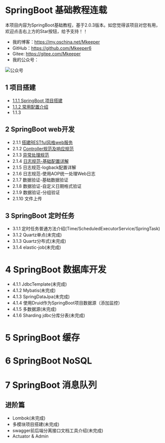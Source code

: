# SpringBoot 基础教程连载
本项目内容为SpringBoot基础教程，基于2.0.3版本。如您觉得该项目对您有用，欢迎点击右上方的Star按钮，给予支持！！
- 我的博客：https://my.oschina.net/Mkeeper
- GitHub：https://github.com/Mkeeper6
- Gitee: https://gitee.com/Mkeeper
- 我的公众号：

![公众号](https://oscimg.oschina.net/oscnet/e8870411cf89e55a4b07e131382e0f51e73.jpg)


## 1 项目搭建
- [1.1.1 SpringBoot 项目搭建](https://my.oschina.net/Mkeeper/blog/1838580)
- [1.1.2 常用配置介绍](https://my.oschina.net/Mkeeper/blog/1839763)
- 1.1.3 

## 2 SpringBoot web开发
- 2.1.1 [搭建RESTful风格web服务](https://my.oschina.net/Mkeeper/blog/1841375)
- 2.1.2 [Controller规范及响应规范](https://my.oschina.net/Mkeeper/blog/1842381)
- 2.1.3 [异常处理规范](https://my.oschina.net/Mkeeper/blog/1842492)
- 2.1.4 [日志规范-基础配置详解](https://my.oschina.net/Mkeeper/blog/1845746)
- 2.1.5 日志规范-logback配置详解
- 2.1.6 日志规范-使用AOP统一处理Web日志
- 2.1.7 数据验证-基础数据验证
- 2.1.8 数据验证-自定义日期格式验证
- 2.1.9 数据验证-分组验证
- 2.1.10 文件上传

## 3 SpringBoot 定时任务
- 3.1.1 定时任务普通方法介绍(Time/ScheduledExecutorService/SpringTask)
- 3.1.2 Quartz单点(未完成)
- 3.1.3 Quartz分布式(未完成)
- 3.1.4 elastic-job(未完成)

# 4 SpringBoot 数据库开发
- 4.1.1 JdbcTemplate(未完成)
- 4.1.2 Mybatis(未完成)
- 4.1.3 SpringDataJpa(未完成)
- 4.1.4 使用Druid作为SpringBoot项目数据源（添加监控）
- 4.1.5 多数据源(未完成)
- 4.1.6 Sharding jdbc分库分表(未完成)


# 5 SpringBoot 缓存

# 6 SpringBoot NoSQL

# 7 SpringBoot 消息队列

## 进阶篇
- Lombok(未完成)
- 多模块项目搭建(未完成)
- swagger前后端分离接口文档工具介绍(未完成)
- Actuator & Admin



